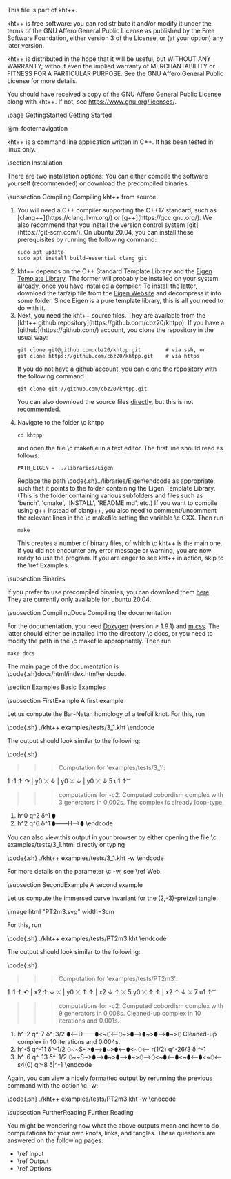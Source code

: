 
This file is part of kht++.

kht++ is free software: you can redistribute it and/or modify
it under the terms of the GNU Affero General Public License as 
published by the Free Software Foundation, either version 3 of 
the License, or (at your option) any later version.

kht++ is distributed in the hope that it will be useful,
but WITHOUT ANY WARRANTY; without even the implied warranty of
MERCHANTABILITY or FITNESS FOR A PARTICULAR PURPOSE.  See the
GNU Affero General Public License for more details.

You should have received a copy of the GNU Affero General 
Public License along with kht++.  If not, see 
<https://www.gnu.org/licenses/>.



\page GettingStarted Getting Started

@m_footernavigation

kht++ is a command line application written in C++. It has been tested in linux only. 

\section Installation

There are two installation options: You can either compile the software yourself (recommended) or download the precompiled binaries.

\subsection Compiling Compiling kht++ from source
<ol>
<li>
You will need a C++ compiler supporting the C++17 standard, such as [clang++](https://clang.llvm.org/) or [g++](https://gcc.gnu.org/).
We also recommend that you install the version control system [git](https://git-scm.com/).
On ubuntu 20.04, you can install these prerequisites by running the following command:

    sudo apt update
    sudo apt install build-essential clang git

</li>
<li>
kht++ depends on the C++ Standard Template Library and the <a href="https://eigen.tuxfamily.org">Eigen Template Library</a>. The former will probably be installed on your system already, once you have installed a compiler.  To install the latter, download the tar/zip file from the <a href="https://eigen.tuxfamily.org">Eigen Website</a> and decompress it into some folder. Since Eigen is a pure template library, this is all you need to do with it. 
</li>
<li>
Next, you need the kht++ source files. They are available from the [kht++ github repository](https://github.com/cbz20/khtpp).
If you have a [github](https://github.com/) account, you clone the repository in the usual way:
    
    git clone git@github.com:cbz20/khtpp.git        # via ssh, or
    git clone https://github.com/cbz20/khtpp.git    # via https

If you do not have a github account, you can clone the repository with the following command

    git clone git://github.com/cbz20/khtpp.git

You can also download the source files [directly](https://github.com/cbz20/khtpp/archive/main.zip), but this is not recommended. 
</li>
<li>
Navigate to the folder \c khtpp

    cd khtpp

and open the file \c makefile in a text editor. The first line should read as follows:

    PATH_EIGEN = ../libraries/Eigen

Replace the path \code{.sh}../libraries/Eigen\endcode as appropriate, such that it points to the folder containing the Eigen Template Library. (This is the folder containing various subfolders and files such as 'bench', 'cmake', 'INSTALL', 'README.md', etc.) If you want to compile using g++ instead of clang++, you also need to comment/uncomment the relevant lines in the \c makefile setting the variable \c CXX. Then run 

    make

This creates a number of binary files, of which \c kht++ is the main one. If you did not encounter any error message or warning, you are now ready to use the program.  If you are eager to see kht++ in action, skip to the \ref Examples. 
</li>
</ol>



\subsection Binaries

If you prefer to use precompiled binaries, you can download them [here](https://cbz20.raspberryip.com/code/khtpp/bin/khtpp-v0.1-ubuntu-20.04). 
They are currently only available for ubuntu 20.04. 



\subsection CompilingDocs Compiling the documentation

For the documentation, you need [Doxygen](https://github.com/doxygen/doxygen) (version ≥ 1.9.1) and [m.css](https://mcss.mosra.cz/documentation/doxygen/). The latter should either be installed into the directory \c docs, or you need to modify the path in the \c makefile appropriately. Then run

    make docs

The main page of the documentation is \code{.sh}docs/html/index.html\endcode. 




\section Examples Basic Examples 

\subsection FirstExample A first example 

Let us compute the Bar-Natan homology of a trefoil knot. For this, run 

\code{.sh}
./kht++ examples/tests/3_1.kht
\endcode

The output should look similar to the following:

\code{.sh}
>>>
>>> Computation for 'examples/tests/3_1':
>>>
1 r1	↑  ↷ 
| y0	 ⤫  ↓ 
| y0	 ⤫  ↓ 
| y0	 ⤫  ↓ 
5 u1	↑   ͝
>>> computations for -c2:
Computed cobordism complex with 3 generators in 0.002s.
The complex is already loop-type.
1) h^0 q^2 δ^1 ⬮
2) h^2 q^6 δ^1 ⬮——H—>⬮
\endcode

You can also view this output in your browser by either opening the file \c examples/tests/3_1.html directly or typing 

\code{.sh}
./kht++ examples/tests/3_1.kht -w
\endcode

For more details on the parameter \c -w, see \ref Web. 

\subsection SecondExample A second example 

Let us compute the immersed curve invariant for the (2,-3)-pretzel tangle:

\image html "PT2m3.svg" width=3cm

For this, run 

\code{.sh}
./kht++ examples/tests/PT2m3.kht
\endcode

The output should look similar to the following:

\code{.sh}
>>>
>>> Computation for 'examples/tests/PT2m3':
>>>
1 l1	↑  ↶ 
| x2	↑ ↓  ⤬ 
| y0	 ⤫  ↑ ↑ 
| x2	↓ ↑  ⤬ 
5 y0	 ⤫  ↑ ↑ 
| x2	↑ ↓  ⤬ 
7 u1	↑   ͝
>>> computations for -c2:
Computed cobordism complex with 9 generators in 0.008s.
Cleaned-up complex in 10 iterations and 0.001s.
1) h^-2 q^-7 δ^-3/2 ⬮<—D——⬮<~⬯<—⬯~>⬮—>⬮~>⬮—>⬮~>⬯
Cleaned-up complex in 10 iterations and 0.004s.
1) h^-5 q^-11 δ^-1/2 ⬯~~S~>⬮—>⬮~>⬮<—⬮<~⬯<—     r(1/2) q^-26/3 δ|^-1
2) h^-6 q^-13 δ^-1/2 ⬯~~S~>⬮—>⬮~>⬮—>⬮~>⬯—>⬯<~⬮<—⬮<~⬮<—⬮<~⬯<—     s4(0) q^-8 δ|^-1
\endcode

Again, you can view a nicely formatted output by rerunning the previous command with the option \c -w:

\code{.sh}
./kht++ examples/tests/PT2m3.kht -w
\endcode

\subsection FurtherReading Further Reading

You might be wondering now what the above outputs mean and how to do computations for your own knots, links, and tangles.  These questions are answered on the following pages:

- \ref Input
- \ref Output
- \ref Options
